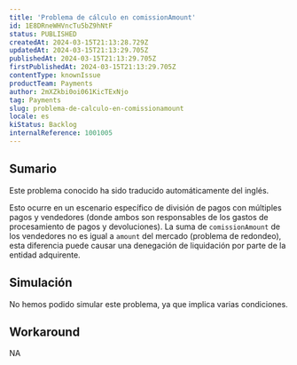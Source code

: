 ```yaml
---
title: 'Problema de cálculo en comissionAmount'
id: 1E8DRneWHVncTu5bZ9hNtF
status: PUBLISHED
createdAt: 2024-03-15T21:13:28.729Z
updatedAt: 2024-03-15T21:13:29.705Z
publishedAt: 2024-03-15T21:13:29.705Z
firstPublishedAt: 2024-03-15T21:13:29.705Z
contentType: knownIssue
productTeam: Payments
author: 2mXZkbi0oi061KicTExNjo
tag: Payments
slug: problema-de-calculo-en-comissionamount
locale: es
kiStatus: Backlog
internalReference: 1001005
---
```


## Sumario

<div class="alert alert-info">
  <p>Este problema conocido ha sido traducido automáticamente del inglés.</p>
</div>


Esto ocurre en un escenario específico de división de pagos con múltiples pagos y vendedores (donde ambos son responsables de los gastos de procesamiento de pagos y devoluciones). La suma de `comissionAmount` de los vendedores no es igual a `amount` del mercado (problema de redondeo), esta diferencia puede causar una denegación de liquidación por parte de la entidad adquirente.



## Simulación


No hemos podido simular este problema, ya que implica varias condiciones.



## Workaround


NA




